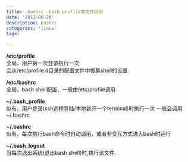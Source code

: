 ```yaml
---
title: .bashrc .bash_profile等文件区别
date: '2013-06-28'
description: bashrc
categories: 'linux'
tags: 

---
```

**/etc/profile**  
全局，用户第一次登录执行一次  
会从/etc/profile.d目录的配置文件中搜集shell的设置.
  
**/etc/bashrc**  
全局，bash shell配置，一般由/etc/profile调用  
 
**~/.bash_profile**  
似有，用户登录(ssh远程登陆/本地新开一个terminal)时执行一次
一般会调用~/.bashrc  
  
**~/.bashrc**  
似有，每次执行bash命令时自动调用，或者非交互方式进入bash时运行  
  
**~/.bash_logout**  
当每次退出系统(退出bash shell)时,执行该文件.  

